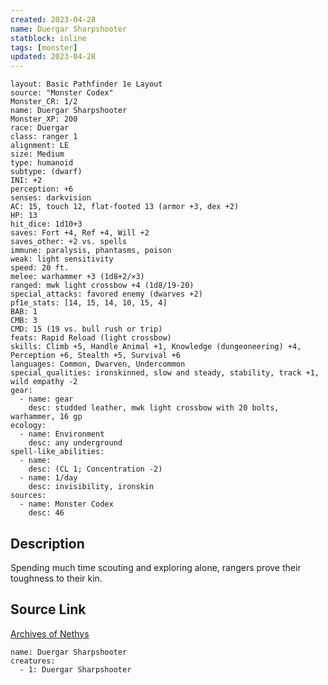 ```yaml
---
created: 2023-04-28
name: Duergar Sharpshooter
statblock: inline
tags: [monster]
updated: 2023-04-28
---
```

```statblock
layout: Basic Pathfinder 1e Layout
source: "Monster Codex"
Monster_CR: 1/2
name: Duergar Sharpshooter
Monster_XP: 200
race: Duergar
class: ranger 1
alignment: LE
size: Medium
type: humanoid
subtype: (dwarf)
INI: +2
perception: +6
senses: darkvision
AC: 15, touch 12, flat-footed 13 (armor +3, dex +2)
HP: 13
hit_dice: 1d10+3
saves: Fort +4, Ref +4, Will +2
saves_other: +2 vs. spells
immune: paralysis, phantasms, poison
weak: light sensitivity
speed: 20 ft.
melee: warhammer +3 (1d8+2/×3)
ranged: mwk light crossbow +4 (1d8/19-20)
special_attacks: favored enemy (dwarves +2)
pf1e_stats: [14, 15, 14, 10, 15, 4]
BAB: 1
CMB: 3
CMD: 15 (19 vs. bull rush or trip)
feats: Rapid Reload (light crossbow)
skills: Climb +5, Handle Animal +1, Knowledge (dungeoneering) +4, Perception +6, Stealth +5, Survival +6
languages: Common, Dwarven, Undercommon
special_qualities: ironskinned, slow and steady, stability, track +1, wild empathy -2
gear:
  - name: gear
    desc: studded leather, mwk light crossbow with 20 bolts, warhammer, 16 gp
ecology:
  - name: Environment
    desc: any underground
spell-like_abilities:
  - name:
    desc: (CL 1; Concentration -2)
  - name: 1/day
    desc: invisibility, ironskin
sources:
  - name: Monster Codex
    desc: 46
```
## Description
Spending much time scouting and exploring alone, rangers prove their toughness to their kin.
## Source Link
[Archives of Nethys](https://aonprd.com/MonsterDisplay.aspx?ItemName=Duergar%20Sharpshooter)
```encounter-table
name: Duergar Sharpshooter
creatures:
  - 1: Duergar Sharpshooter
```
